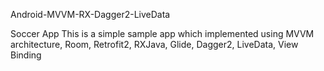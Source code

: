 Android-MVVM-RX-Dagger2-LiveData

Soccer App
This is a simple sample app which implemented using MVVM architecture, Room, Retrofit2, RXJava, Glide, Dagger2, 
LiveData, View Binding

